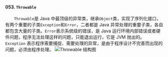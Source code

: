 #### 053. `Throwable`
&#8195;&#8195;`Throwable`是 Java 中最顶级的异常类，继承`Object`类，实现了序列化接口，有两个重要的子类`Exception`和`Error`，二者都是 Java 异常处理的重要子类，各自都包含大量的子类。`Error`表示系统级的错误，是 Java 运行环境内部错误或者硬件问题，程序无法处理这样的问题，只能退出运行，它是 JVM 抛出的。`Exception` 表示程序需要捕捉、需要处理的异常，是由于程序设计不完善而出现的问题，必须由程序处理。
![Throwable 结构图](https://pic4.zhimg.com/80/v2-588db8a3209e2c51e3e2c88b6d7e7c83_hd.jpg)
&#8195;&#8195;

